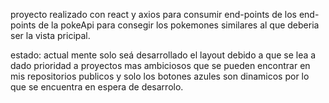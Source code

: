 proyecto realizado con
react y 
axios para consumir end-points de los end-points de la pokeApi para consegir los pokemones similares al que deberia ser la vista pricipal.

estado: actual mente solo seá desarrollado el layout debido a que se lea a dado prioridad a proyectos mas ambiciosos que se pueden encontrar en mis repositorios publicos y solo los botones azules son dinamicos por lo que se encuentra en espera de desarrolo.

